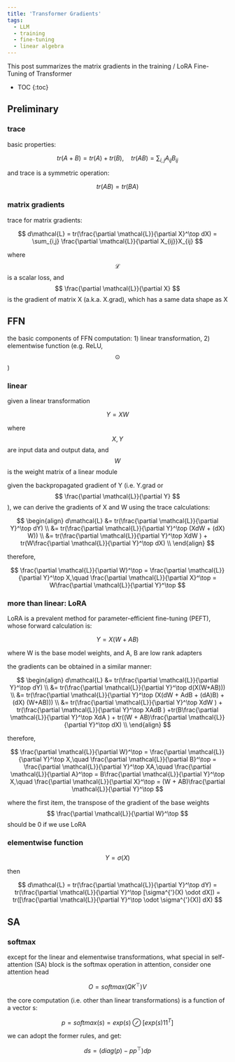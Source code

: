 ```yaml
---
title: 'Transformer Gradients'
tags:
  - LLM
  - training
  - fine-tuning
  - linear algebra
---
```



This post summarizes the matrix gradients in the training / LoRA Fine-Tuning of Transformer

* TOC 
{:toc}

<!-- git add . && git commit -m 'grad' && git push  -->

## Preliminary

### trace

basic properties:


$$
tr(A+B) = tr(A) + tr(B),\quad tr(AB) = \sum_{i,j} A_{ij}B_{ij}
$$


and trace is a symmetric operation:

$$
tr(AB) = tr(BA)
$$


### matrix gradients 

trace for matrix gradients:


$$
d\mathcal{L} = tr(\frac{\partial \mathcal{L}}{\partial X}^\top dX) = \sum_{i,j} \frac{\partial \mathcal{L}}{\partial X_{ij}}X_{ij}
$$




where 
$$
\mathcal{L}
$$
is a scalar loss, and 
$$
\frac{\partial \mathcal{L}}{\partial X}
$$
is the gradient of matrix X (a.k.a. X.grad), which has a same data shape as X



## FFN

the basic components of FFN computation: 1) linear transformation, 2) elementwise function (e.g. ReLU, 
$$
\odot
$$
)

### linear

given a linear transformation


$$
Y = XW
$$


where 
$$
X, Y
$$
are input data and output data, and
$$
W
$$
is the weight matrix of a linear module



given the backpropagated gradient of Y (i.e. Y.grad or 
$$
\frac{\partial \mathcal{L}}{\partial Y}
$$
), we can derive the gradients of X and W using the trace calculations:


$$
\begin{align}
d\mathcal{L} &= tr(\frac{\partial \mathcal{L}}{\partial Y}^\top dY) \\
&= tr(\frac{\partial \mathcal{L}}{\partial Y}^\top (XdW + (dX) W)) \\
&= tr(\frac{\partial \mathcal{L}}{\partial Y}^\top XdW ) + tr(W\frac{\partial \mathcal{L}}{\partial Y}^\top dX)  \\
\end{align}
$$


therefore,


$$
\frac{\partial \mathcal{L}}{\partial W}^\top = \frac{\partial \mathcal{L}}{\partial Y}^\top X,\quad \frac{\partial \mathcal{L}}{\partial X}^\top = W\frac{\partial \mathcal{L}}{\partial Y}^\top
$$


### more than linear: LoRA 

LoRA is a prevalent method for parameter-efficient fine-tuning (PEFT), whose forward calculation is:


$$
Y = X (W +AB)
$$


where W is the base model weights, and A, B are low rank adapters



the gradients can be obtained in a similar manner:


$$
\begin{align}
d\mathcal{L} &= tr(\frac{\partial \mathcal{L}}{\partial Y}^\top dY) \\
&= tr(\frac{\partial \mathcal{L}}{\partial Y}^\top d(X(W+AB))) \\
&= tr(\frac{\partial \mathcal{L}}{\partial Y}^\top (X(dW + AdB + (dA)B) + (dX) (W+AB))) \\
&= tr(\frac{\partial \mathcal{L}}{\partial Y}^\top XdW ) + tr(\frac{\partial \mathcal{L}}{\partial Y}^\top XAdB ) +tr(B\frac{\partial \mathcal{L}}{\partial Y}^\top XdA ) + tr((W + AB)\frac{\partial \mathcal{L}}{\partial Y}^\top dX)  \\
\end{align}
$$


therefore,


$$
\frac{\partial \mathcal{L}}{\partial W}^\top = \frac{\partial \mathcal{L}}{\partial Y}^\top X,\quad 
\frac{\partial \mathcal{L}}{\partial B}^\top = \frac{\partial \mathcal{L}}{\partial Y}^\top XA,\quad 
\frac{\partial \mathcal{L}}{\partial A}^\top = B\frac{\partial \mathcal{L}}{\partial Y}^\top X,\quad 
\frac{\partial \mathcal{L}}{\partial X}^\top = (W + AB)\frac{\partial \mathcal{L}}{\partial Y}^\top
$$


where the first item, the transpose of the gradient of the base weights 
$$
\frac{\partial \mathcal{L}}{\partial W}^\top
$$
should be 0 if we use LoRA 



### elementwise function

$$
Y = \sigma(X)
$$

then


$$
d\mathcal{L} = tr(\frac{\partial \mathcal{L}}{\partial Y}^\top dY) = tr(\frac{\partial \mathcal{L}}{\partial Y}^\top [\sigma^{'}(X) \odot dX]) = tr([\frac{\partial \mathcal{L}}{\partial Y}^\top \odot \sigma^{'}(X)]  dX)
$$


## SA

### softmax



except for the linear and elementwise transformations, what special in self-attention (SA) block is the softmax operation in attention, consider one attention head

$$
O = softmax(QK^\top)V
$$


the core computation (i.e. other than linear transformations) is a function of a vector s:


$$
p = softmax(s) = exp(s) \oslash [exp(s) 11^T]
$$




we can adopt the former rules, and get:


$$
ds = (diag(p) - pp^\top) dp
$$

